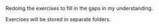 Redoing the exercises to fill in the gaps in my understanding.

Exercises will be stored in separate folders.
